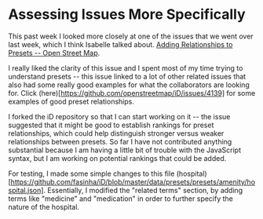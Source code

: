 
# Assessing Issues More Specifically

This past week I looked more closely at one of the issues that we went over last week, which I think Isabelle talked about.
[Adding Relationships to Presets -- Open Street Map](https://github.com/openstreetmap/iD/issues/5326).

I really liked the clarity of this issue and I spent most of my time trying to understand presets -- this issue linked to a lot of 
other related issues that also had some really good examples for what the collaborators are looking for. 
Click (here)[https://github.com/openstreetmap/iD/issues/4139] for some examples of good preset relationships. 

I forked the iD repository so that I can start working on it -- the issue suggested that it might be good to establish rankings for preset relationships, which could help distinguish stronger versus weaker relationships between presets. So far I have not contributed 
anything substantial because I am having a little bit of trouble with the JavaScript syntax, but I am working on potential rankings
that could be added.

For testing, I made some simple changes to this file (hospital)[https://github.com/fasinha/iD/blob/master/data/presets/presets/amenity/hospital.json]. Essentially, I modified the "related terms" 
section, by adding terms like "medicine" and "medication" in order to further specify the nature of the hospital. 
